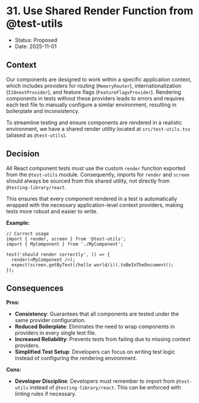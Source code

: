 # 31. Use Shared Render Function from @test-utils

- Status: Proposed
- Date: 2025-11-01

## Context

Our components are designed to work within a specific application context, which includes providers for routing (`MemoryRouter`), internationalization (`I18nextProvider`), and feature flags (`FeatureFlagsProvider`). Rendering components in tests without these providers leads to errors and requires each test file to manually configure a similar environment, resulting in boilerplate and inconsistency.

To streamline testing and ensure components are rendered in a realistic environment, we have a shared render utility located at `src/test-utils.tsx` (aliased as `@test-utils`).

## Decision

All React component tests must use the custom `render` function exported from the `@test-utils` module. Consequently, imports for `render` and `screen` should always be sourced from this shared utility, not directly from `@testing-library/react`.

This ensures that every component rendered in a test is automatically wrapped with the necessary application-level context providers, making tests more robust and easier to write.

**Example:**

```tsx
// Correct usage
import { render, screen } from '@test-utils';
import { MyComponent } from './MyComponent';

test('should render correctly', () => {
  render(<MyComponent />);
  expect(screen.getByText(/hello world/i)).toBeInTheDocument();
});
```

## Consequences

**Pros:**

- **Consistency**: Guarantees that all components are tested under the same provider configuration.
- **Reduced Boilerplate**: Eliminates the need to wrap components in providers in every single test file.
- **Increased Reliability**: Prevents tests from failing due to missing context providers.
- **Simplified Test Setup**: Developers can focus on writing test logic instead of configuring the rendering environment.

**Cons:**

- **Developer Discipline**: Developers must remember to import from `@test-utils` instead of `@testing-library/react`. This can be enforced with linting rules if necessary.
